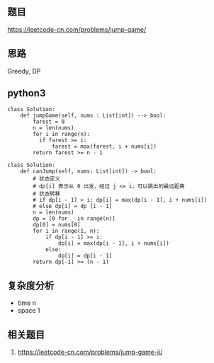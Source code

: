 ## 题目
https://leetcode-cn.com/problems/jump-game/

## 思路
Greedy, DP

## python3
```python3
class Solution:
    def jumpGame(self, nums : List[int]) --> bool:
        farest = 0
        n = len(nums)
        for i in range(n):
          if farest >= i:
              farest = max(farest, i + nums[i])
        return farest >= n - 1

class Solution:
    def canJump(self, nums: List[int]) -> bool:
        # 状态定义 
        # dp[i] 表示从 0 出发，经过 j <= i，可以跳出的最远距离
        # 状态转移 
        # if dp[i - 1] > i: dp[i] = max(dp[i - 1], i + nums[i])
        # else dp[i] = dp [i - 1]
        n = len(nums)
        dp = [0 for _ in range(n)]
        dp[0] = nums[0]
        for i in range(1, n):
            if dp[i - 1] >= i:
                dp[i] = max(dp[i - 1], i + nums[i])
            else:
                dp[i] = dp[i - 1]
        return dp[-1] >= (n - 1)
```

## 复杂度分析
* time n
* space 1

## 相关题目
1. https://leetcode-cn.com/problems/jump-game-ii/
